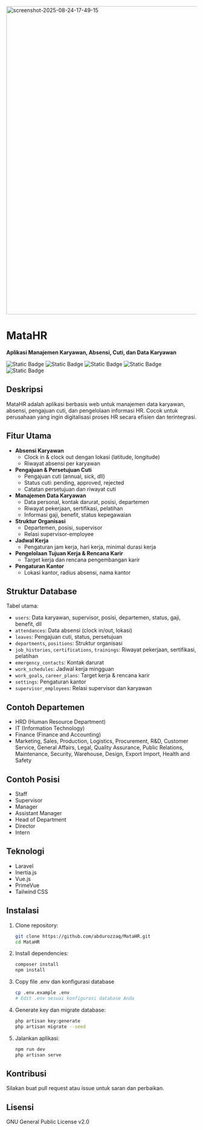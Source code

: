
<img width="1448" height="816" alt="screenshot-2025-08-24-17-49-15" src="https://github.com/user-attachments/assets/ddb6bba5-8753-44ea-830a-017a289763a9" />

# MataHR

**Aplikasi Manajemen Karyawan, Absensi, Cuti, dan Data Karyawan**

![Static Badge](https://img.shields.io/badge/Laravel%20-%20v12%20-%20%23f9322c) ![Static Badge](https://img.shields.io/badge/Inertia.js%20-%20v2%20-%20%236b46c1) ![Static Badge](https://img.shields.io/badge/Vue.js%20-%20v3.5%20-%20rgb(66%20184%20131)) ![Static Badge](https://img.shields.io/badge/PrimeVue%20-%20v4%20-%20rgb(16%20185%20129)) ![Static Badge](https://img.shields.io/badge/Tailwind%20CSS%20-%20v4%20-%20%230284c7)

## Deskripsi

MataHR adalah aplikasi berbasis web untuk manajemen data karyawan, absensi, pengajuan cuti, dan pengelolaan informasi HR. Cocok untuk perusahaan yang ingin digitalisasi proses HR secara efisien dan terintegrasi.

## Fitur Utama

- **Absensi Karyawan**
	- Clock in & clock out dengan lokasi (latitude, longitude)
	- Riwayat absensi per karyawan
- **Pengajuan & Persetujuan Cuti**
	- Pengajuan cuti (annual, sick, dll)
	- Status cuti: pending, approved, rejected
	- Catatan persetujuan dan riwayat cuti
- **Manajemen Data Karyawan**
	- Data personal, kontak darurat, posisi, departemen
	- Riwayat pekerjaan, sertifikasi, pelatihan
	- Informasi gaji, benefit, status kepegawaian
- **Struktur Organisasi**
	- Departemen, posisi, supervisor
	- Relasi supervisor-employee
- **Jadwal Kerja**
	- Pengaturan jam kerja, hari kerja, minimal durasi kerja
- **Pengelolaan Tujuan Kerja & Rencana Karir**
	- Target kerja dan rencana pengembangan karir
- **Pengaturan Kantor**
	- Lokasi kantor, radius absensi, nama kantor

## Struktur Database

Tabel utama:

- `users`: Data karyawan, supervisor, posisi, departemen, status, gaji, benefit, dll
- `attendances`: Data absensi (clock in/out, lokasi)
- `leaves`: Pengajuan cuti, status, persetujuan
- `departments`, `positions`: Struktur organisasi
- `job_histories`, `certifications`, `trainings`: Riwayat pekerjaan, sertifikasi, pelatihan
- `emergency_contacts`: Kontak darurat
- `work_schedules`: Jadwal kerja mingguan
- `work_goals`, `career_plans`: Target kerja & rencana karir
- `settings`: Pengaturan kantor
- `supervisor_employees`: Relasi supervisor dan karyawan

## Contoh Departemen

- HRD (Human Resource Department)
- IT (Information Technology)
- Finance (Finance and Accounting)
- Marketing, Sales, Production, Logistics, Procurement, R&D, Customer Service, General Affairs, Legal, Quality Assurance, Public Relations, Maintenance, Security, Warehouse, Design, Export Import, Health and Safety

## Contoh Posisi

- Staff
- Supervisor
- Manager
- Assistant Manager
- Head of Department
- Director
- Intern

## Teknologi

- Laravel
- Inertia.js
- Vue.js
- PrimeVue
- Tailwind CSS

## Instalasi

1. Clone repository:
	 ```bash
	 git clone https://github.com/abdurozzaq/MataHR.git
	 cd MataHR
	 ```
2. Install dependencies:
	 ```bash
	 composer install
	 npm install
	 ```
3. Copy file .env dan konfigurasi database
	 ```bash
	 cp .env.example .env
	 # Edit .env sesuai konfigurasi database Anda
	 ```
4. Generate key dan migrate database:
	 ```bash
	 php artisan key:generate
	 php artisan migrate --seed
	 ```
5. Jalankan aplikasi:
	 ```bash
	 npm run dev
	 php artisan serve
	 ```

## Kontribusi

Silakan buat pull request atau issue untuk saran dan perbaikan.

## Lisensi

GNU General Public License v2.0
